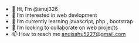 - 👋 Hi, I’m @anuj326
- 👀 I’m interested in web devlopment
- 🌱 I’m currently learning javascript, php , bootstrap
- 💞️ I’m looking to collaborate on web projects
- 📫 How to reach me anujsahu5227@gmail.com

<!---
anuj326/anuj326 is a ✨ special ✨ repository because its `README.md` (this file) appears on your GitHub profile.
You can click the Preview link to take a look at your changes.
--->
